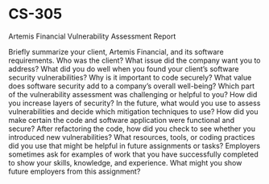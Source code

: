 # CS-305
Artemis Financial Vulnerability Assessment Report


Briefly summarize your client, Artemis Financial, and its software requirements. Who was the client? What issue did the company want you to address?
What did you do well when you found your client’s software security vulnerabilities? Why is it important to code securely? What value does software security add to a company’s overall well-being?
Which part of the vulnerability assessment was challenging or helpful to you?
How did you increase layers of security? In the future, what would you use to assess vulnerabilities and decide which mitigation techniques to use?
How did you make certain the code and software application were functional and secure? After refactoring the code, how did you check to see whether you introduced new vulnerabilities?
What resources, tools, or coding practices did you use that might be helpful in future assignments or tasks?
Employers sometimes ask for examples of work that you have successfully completed to show your skills, knowledge, and experience. What might you show future employers from this assignment?
